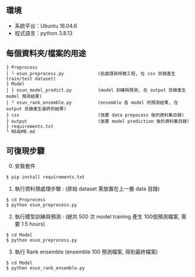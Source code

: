 ## 環境
- 系統平台：Ubuntu 18.04.6
- 程式語言：python 3.8.13

## 每個資料夾/檔案的用途
```
├ Preprocess
│ └ esun_preprocess.py             (前處理與特徵工程, 在 csv 目錄產生 train/test dataset)
├ Model
│ ├ esun_model_predict.py          (model 訓練與預測, 在 output 目錄產生 model 預測結果)
│ └ esun_rank_ensemble.py          (ensemble 各 model 的預測結果, 在 output 目錄產生最終的結果)
├ csv                              (放置 data prepocess 後的資料集目錄)
├ output                           (放置 model prediction 後的資料集目錄)
├ requirements.txt
└ README.md
```

## 可復現步驟

0. 安裝套件
```
$ pip install requirements.txt
```

1. 執行資料預處理步驟 : (原始 dataset 需放置在上一層 data 目錄)
```
$ cd Proprocess
$ python esun_preprocess.py
```

2. 執行模型訓練與預測 : (總共 500 次 model training 產生 100個預測檔案, 需要 1.5 hours)
```
$ cd Model
$ python esun_preprocess.py
```

3. 執行  Rank ensemble (ensemble 100 預測檔案, 得到最終檔案)
 ```  
$ cd Model
$ python esun_rank_ensemble.py
 ```
